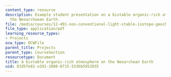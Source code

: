 ```yaml
---
content_type: resource
description: Example student presentation on a bistable organic-rich atmosphere on
  the Neoarchaean Earth.
file: /media/courses/12-491-non-conventional-light-stable-isotope-geochemistry-spring-2012/81d5fe82a191160807155336b5952035_MIT12_491S12_A_bistable.pdf
file_type: application/pdf
learning_resource_types:
- Projects
ocw_type: OCWFile
parent_title: Projects
parent_type: CourseSection
resourcetype: Document
title: A bistable organic-rich atmosphere on the Neoarchean Earth
uid: 81d5fe82-a191-1608-0715-5336b5952035
---
```

